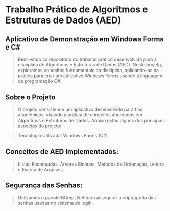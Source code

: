 # Trabalho Prático de Algoritmos e Estruturas de Dados (AED)

## Aplicativo de Demonstração em Windows Forms e C#
> Bem-vindo ao repositório do trabalho prático desenvolvido para a disciplina de Algoritmos e Estruturas de Dados (AED). Neste projeto, exploramos conceitos fundamentais da disciplina, aplicando-os na prática para criar um aplicativo Windows Forms usando a linguagem de programação C#.

## Sobre o Projeto
> O projeto consiste em um aplicativo desenvolvido para fins acadêmicos, visando a prática de conceitos abordados em Algoritmos e Estruturas de Dados. Abaixo estão alguns dos principais aspectos do projeto:

> Tecnologia Utilizada: Windows Forms (C#)

## Conceitos de AED Implementados:

> Listas Encadeadas, Árvores Binárias, Métodos de Ordenação, Leitura e Escrita de Arquivos.

## Segurança das Senhas:

> Utilizamos o pacote BCrypt.Net para assegurar a criptografia das senhas usadas no sistema de login.
